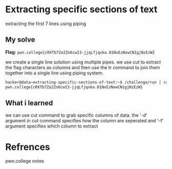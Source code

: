# Extracting specific sections of text
extracting the first 7 lines using piping

## My solve
**Flag:** `pwn.college{cRXTb7Zo2Zn6cwI3-jjqLfjqxko.01NxEzNxwCN1gjNzEzW}`

we create a single line solution using multiple pipes. we use cut to extract the flag characters as columns and then use the tr command to join them together into a single line using piping system.

```bash
hacker@data~extracting-specific-sections-of-text:~$ /challenge/run | cut -d " " -f 2 | tr -d "\n"
pwn.college{cRXTb7Zo2Zn6cwI3-jjqLfjqxko.01NxEzNxwCN1gjNzEzW}
```

## What i learned
we can use cut command to grab specific columns of data. the '-d' argument in cut command specifies how the column are seperated and '-f' argument specifies which column to extract

# Refrences
pwn.college notes